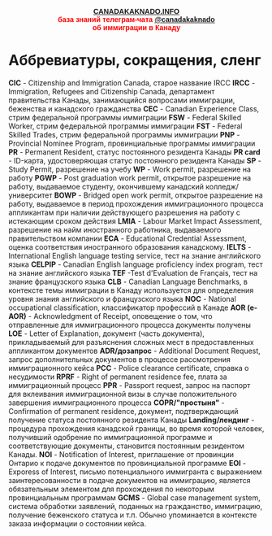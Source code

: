 <p style="color:red; font-family:arial; font-weight:800; text-align:center; font-size:1em; "><a href="http://canadakaknado.info">CANADAKAKNADO.INFO</a><br>база знаний телеграм-чата <a href="https://t.me/canadakaknado">@canadakaknado</a><br>об иммиграции в Канаду</p>

# __Аббревиатуры, сокращения, сленг__

__CIC__ - Citizenship and Immigration Canada, старое название IRCC
__IRCC__ - Immigration, Refugees and Citizenship Canada, департамент правительства Канады, занимающийся вопросами иммиграции, беженства и канадского гражданства
__CEC__ - Canadian Experience Class, стрим федеральной программы иммиграции
__FSW__ - Federal Skilled Worker, стрим федеральной программы иммиграции
__FST__ - Federal Skilled Trades, стрим федеральной программы иммиграции
__PNP__ - Provincial Nominee Program, провинциальные программы иммиграции
__PR__ - Permanent Resident, статус постоянного резидента Канады
__PR card__ - ID-карта, удостоверяющая статус постоянного резидента Канады
__SP__ - Study Permit, разрешение на учебу
__WP__ - Work permit, разрешение на работу
__PGWP__ - Post graduation work permit, открытое разрешение на работу, выдаваемое студенту, окончившему канадский колледж/университет
__BOWP__ - Bridged open work permit, открытое разрешение на работу, выдаваемое в период прохождения иммиграционного процесса аппликантам при наличии действующего разрешения на работу с истекающим сроком действия 
__LMIA__ - Labour Market Impact Assessment, разрешение на найм иностранного работника, выдаваемого правительством компании
__ECA__ -  Educational Credential Assessment, оценка соответствия иностранного образования канадскому. 
__IELTS__ - International English language testing service, тест на знание английского языка
__CELPIP__ - Canadian English language proficiency index program, тест на знание английского языка
__TEF__ -Test d'Evaluation de Français, тест на знание французского языка
__CLB__ - Canadian Language Benchmarks, в контексте темы иммиграции в Канаду используется для определения уровня знания английского и французского языка
__NOC__ - National occupational classification, классификатор профессий в Канаде
__AOR (e-AOR)__ - Acknowledgment of Receipt, оповещение о том, что отправленные для иммиграционного процесса документы получены
__LOE__ - Letter of Explanation, документ (часть документа), прикладываемый для разъяснения сложных мест в предоставленных аппликантом документов
__ADR/дозапрос__ - Additional Document Request, запрос дополнительных документов в процессе рассмотрения иммиграционного кейса
__PCC__ - Police clearance certificate, справка о несудимости
__RPRF__ - Right of permanent residence fee, плата за иммиграционный процесс
__PPR__ - Passport request, запрос на паспорт для вклеивания иммиграционной визы в случае положительного завершения иммиграционного процесса
__COPR/"простыня"__ - Confirmation of permanent residence, документ, подтверждающий получение статуса постоянного резидента Канады
__Landing/лендинг__ - процедура прохождения канадской границы, во время которой человек, получивший одобрение по иммиграционной программе и соответствующие документы, становится постоянным резидентом Канады.
__NOI__ - Notification of Interest, приглашение от провинции Онтарио к подаче документов по провинциальной программе
__EOI__ - Exporess of Interest, письмо потенциального иммигранта с выражением заинтересованности в подаче документов на иммиграцию, является обязательным элементом для прохождения по некоторым провинциальным программам
__GCMS__ - Global case management system, система обработки заявлений, поданных на гражданство, иммиграцию, получение беженского статуса и т.п. Обычно упоминается в контексте заказа информации о состоянии кейса.
